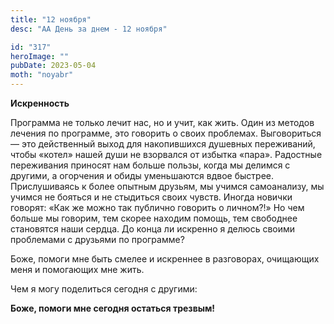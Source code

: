 ```yaml
---
title: "12 ноября"
desc: "АА День за днем - 12 ноября"

id: "317"
heroImage: ""
pubDate: 2023-05-04
moth: "noyabr"
---
```


**Искренность**

Программа не только лечит нас, но и учит, как жить. Один из методов лечения по
программе, это говорить о своих проблемах. Выговориться — это действенный
выход для накопившихся душевных переживаний, чтобы «котел» нашей души не
взорвался от избытка «пара». Радостные переживания приносят нам больше пользы,
когда мы делимся с другими, а огорчения и обиды уменьшаются вдвое быстрее.
Прислушиваясь к более опытным друзьям, мы учимся самоанализу, мы учимся не
бояться и не стыдиться своих чувств. Иногда новички говорят: «Как же можно так
публично говорить о личном?!» Но чем больше мы говорим, тем скорее находим
помощь, тем свободнее становятся наши сердца. До конца ли искренно я делюсь
своими проблемами с друзьями по программе?

Боже, помоги мне быть смелее и искреннее в разговорах, очищающих меня и
помогающих мне жить.

Чем я могу поделиться сегодня с другими:

**Боже, помоги мне сегодня остаться трезвым!**
